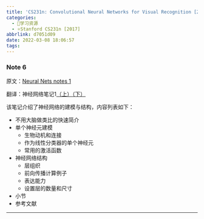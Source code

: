 ```yaml
---
title: 'CS231n: Convolutional Neural Networks for Visual Recognition [2017] 课程笔记 Note 6'
categories:
  - 🌙学习资源
  - ⭐Stanford CS231n [2017]
abbrlink: d7051d09
date: 2022-03-08 18:06:57
tags:
---
```


### Note 6

原文：[Neural Nets notes 1](https://cs231n.github.io/neural-networks-1/)

翻译：神经网络笔记1[（上）](https://zhuanlan.zhihu.com/p/21462488)[（下）](https://zhuanlan.zhihu.com/p/21513367)

该笔记介绍了神经网络的建模与结构，内容列表如下：
- 不用大脑做类比的快速简介
- 单个神经元建模
  - 生物动机和连接
  - 作为线性分类器的单个神经元
  - 常用的激活函数
- 神经网络结构
  - 层组织
  - 前向传播计算例子
  - 表达能力
  - 设置层的数量和尺寸
- 小节
- 参考文献

<!--more-->

***
